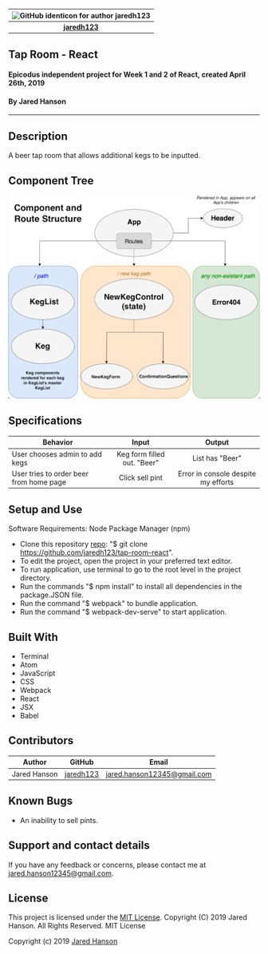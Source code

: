 |<img src="https://github.com/identicons/jaredh123.png" width=100 alt="GitHub identicon for author jaredh123">|
|:-----:|
| [**jaredh123**](https://github.com/jaredh123 ) |

##  **Tap Room - React**

#### Epicodus independent project for Week 1 and 2 of React, created April 26th, 2019
#### By Jared Hanson

----------

## Description
A beer tap room that allows additional kegs to be inputted.

## Component Tree
![Component-Tree](/images/component-tree.png)

## Specifications

| Behavior | Input | Output |
|----------|:-----:|:------:|
| User chooses admin to add kegs | Keg form filled out. "Beer" | List has "Beer" |
| User tries to order beer from home page | Click sell pint | Error in console despite my efforts |

## Setup and Use
Software Requirements: Node Package Manager (npm)

* Clone this repository [repo](https://github.com/jaredh123/tap-room-react): "$ git clone https://github.com/jaredh123/tap-room-react".
* To edit the project, open the project in your preferred text editor.
* To run application, use terminal to go to the root level in the project directory.
* Run the commands "$ npm install" to install all dependencies in the package.JSON file.
* Run the command "$ webpack" to bundle application.
* Run the command "$ webpack-dev-serve" to start application.

## Built With
* Terminal
* Atom
* JavaScript
* CSS
* Webpack
* React
* JSX
* Babel

## Contributors

| Author | GitHub | Email |
|--------|:------:|:-----:|
| Jared Hanson | [jaredh123](https://github.com/jaredh123) | [jared.hanson12345@gmail.com](mailto:jared.hanson12345@gmail.com) |

## Known Bugs
* An inability to sell pints.

## Support and contact details

If you have any feedback or concerns, please contact me at [jared.hanson12345@gmail.com](mailto:jared.hanson12345@gmail.com).

## License

This project is licensed under the [MIT License](https://opensource.org/licenses/MIT). Copyright (C) 2019 Jared Hanson. All Rights Reserved. MIT License

Copyright (c) 2019 [Jared Hanson](https://github.com/jaredh123)
